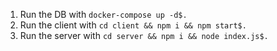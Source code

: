 1. Run the DB with `docker-compose up -d$.`
2. Run the client with `cd client && npm i && npm start$.`
3. Run the server with `cd server && npm i && node index.js$.`
